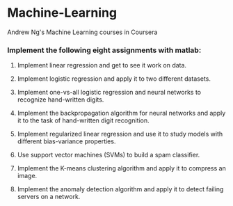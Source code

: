 # Machine-Learning

Andrew Ng's Machine Learning courses in Coursera

### Implement the following eight assignments with matlab:
1. Implement linear regression and get to see it work on data. 

2. Implement logistic regression and apply it to two different datasets.

3. Implement one-vs-all logistic regression and neural networks to recognize hand-written digits.

4. Implement the backpropagation algorithm for neural networks and apply it to the task of hand-written digit recognition.

5. Implement regularized linear regression and use it to study models with different bias-variance properties.

6. Use support vector machines (SVMs) to build a spam classifier.

7. Implement the K-means clustering algorithm and apply it to compress an image.

8. Implement the anomaly detection algorithm and apply it to detect failing servers on a network.


